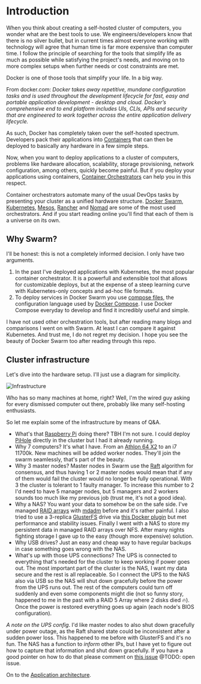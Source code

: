 # Introduction

When you think about creating a self-hosted cluster of computers, you wonder what are the best tools to use. We engineers/developers know that there is no silver bullet, but in current times almost everyone working with technology will agree that human time is far more expensive than computer time. I follow the principle of searching for the tools that simplify life as much as possible while satisfying the project's needs, and moving on to more complex setups when further needs or cost constraints are met.

Docker is one of those tools that simplify your life. In a big way.

From docker.com: *Docker takes away repetitive, mundane configuration tasks and is used throughout the development lifecycle for fast, easy and portable application development - desktop and cloud. Docker’s comprehensive end to end platform includes UIs, CLIs, APIs and security that are engineered to work together across the entire application delivery lifecycle.*

As such, Docker has completely taken over the self-hosted spectrum. Developers pack their applications into [Containers](https://www.docker.com/resources/what-container) that can then be deployed to basically any hardware in a few simple steps.

Now, when you want to deploy applications to a cluster of computers, problems like hardware allocation, scalability, storage provisioning, network configuration, among others, quickly become painful. But if you deploy your applications using containers, [Container Orchestrators](https://devopscube.com/docker-container-clustering-tools/) can help you in this respect.

Container orchestrators automate many of the usual DevOps tasks by presenting your cluster as a unified hardware structure. [Docker Swarm](https://docs.docker.com/engine/swarm/), [Kubernetes](https://kubernetes.io/), [Mesos](https://mesos.apache.org/), [Rancher](https://rancher.com/docs/) and [Nomad](https://www.nomadproject.io/) are some of the most used orchestrators. And if you start reading online you'll find that each of them is a universe on its own.

## Why Swarm?
I'll be honest: this is not a completely informed decision. I only have two arguments.
1. In the past I've deployed applications with Kubernetes, the most popular container orchestrator. It is a powerfull and extensible tool that allows for customizable deploys, but at the expense of a steep learning curve with Kubernetes-only concepts and ad-hoc file formats.
2. To deploy services in Docker Swarm you use [compose files](https://docs.docker.com/compose/compose-file/compose-file-v3/), the configuration language used by [Docker Compose](https://docs.docker.com/compose/). I use Docker Compose everyday to develop and find it incredibly useful and simple.

I have not used other orchestration tools, but after reading many blogs and comparisons I went on with Swarm. At least I can compare it against Kubernetes. And trust me, I do not regret my decision. I hope you see the beauty of Docker Swarm too after reading through this repo.

## Cluster infrastructure

Let's dive into the hardware setup. I'll just use a diagram for simplicity.

![Infrastructure](../images/infra.png)

Who has so many machines at home, right? Well, I'm the wired guy asking for every dismissed computer out there, probably like many self-hosting enthusiasts.

So let me explain some of the infrastructure by means of Q&A.

- What's that [Raspberry Pi](https://www.raspberrypi.org/) doing there? TBH I'm not sure. I could deploy [PiHole](https://pi-hole.net/) directly in the cluster but I had it already running.
 - Why 7 computers? It's what I have. From an [Athlon 64 X2](https://en.wikipedia.org/wiki/Athlon_64_X2) to an i7 11700k. New machines will be added worker nodes. They'll join the swarm seamlessly, that's part of the beauty.
 - Why 3 master nodes? Master nodes in Swarm use the [Raft](https://raft.github.io/) algorithm for consensus, and thus having 1 or 2 master nodes would mean that if any of them would fail the cluster would no longer be fully operational. With 3 the cluster is tolerant to 1 faulty manager. To increase this number to 2 I'd need to have 5 manager nodes, but 5 managers and 2 workers sounds too much like my previous job (trust me, it's not a good idea).
- Why a NAS? You want your data to somehow be on the safe side. I've managed [RAID arrays](https://en.wikipedia.org/wiki/RAID) with [mdadm](https://linux.die.net/man/8/mdadm) before and it's rather painful. I also tried to use a 3-replica [GlusterFS](https://www.gluster.org/) drive via [this Docker plugin](https://github.com/marcelo-ochoa/docker-volume-plugins) but met performance and stability issues. Finally I went with a NAS to store my persistent data in managed RAID arrays over NFS. After many nights fighting storage I gave up to the easy (though more expensive) solution.
- Why USB drives? Just an easy and cheap way to have regular backups in case something goes wrong with the NAS.
- What's up with those UPS connections? The UPS is connected to everything that's needed for the cluster to keep working if power goes out. The most important part of the cluster is the NAS, I want my data secure and the rest is all replaceable. So I connect the UPS to the NAS also via USB so the NAS will shut down gracefully before the power from the UPS runs out. The rest of the computers could turn off suddenly and even some components might die (not so funny story, happened to me in the past with a RAID 5 Array where 2 disks died 🔥). Once the power is restored everything goes up again (each node's BIOS configuration).

*A note on the UPS config*. I'd like master nodes to also shut down gracefully under power outage, as the Raft shared state could be inconsistent after a sudden power loss. This happened to me before with GlusterFS and it's no fun. The NAS has a function to *inform* other IPs, but I have yet to figure out how to capture that information and shut down gracefully. If you have a good pointer on how to do that please comment on [this issue]() @TODO: open issue. 

On to the [Application architecture](./architecture.md).
